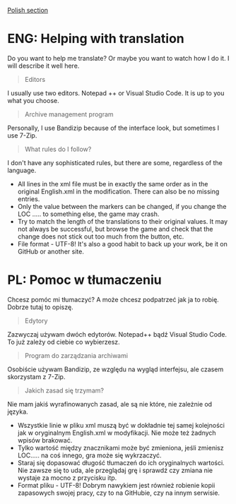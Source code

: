 [Polish section](readme.md#pl-pomoc-w-tłumaczeniu)
# ENG: Helping with translation
Do you want to help me translate? Or maybe you want to watch how I do it. I will describe it well here.
> Editors

I usually use two editors. Notepad ++ or Visual Studio Code. It is up to you what you choose.
> Archive management program

 Personally, I use Bandizip because of the interface look, but sometimes I use 7-Zip.
> What rules do I follow?

I don't have any sophisticated rules, but there are some, regardless of the language.
 - All lines in the xml file must be in exactly the same order as in the original English.xml in the modification. There can also be no missing entries.
 - Only the value between the markers can be changed, if you change the LOC ..... to something else, the game may crash.
 - Try to match the length of the translations to their original values. It may not always be successful, but browse the game and check that the change does not stick out too much from the button, etc.
 - File format - UTF-8!
It's also a good habit to back up your work, be it on GitHub or another site.

# PL: Pomoc w tłumaczeniu
Chcesz pomóc mi tłumaczyć? A może chcesz podpatrzeć jak ja to robię. Dobrze tutaj to opiszę.
> Edytory

 Zazwyczaj używam dwóch edytorów. Notepad++ bądź Visual Studio Code. To już zależy od ciebie co wybierzesz.
> Program do zarządzania archiwami

 Osobiście używam Bandizip, ze względu na wygląd interfejsu, ale czasem skorzystam z 7-Zip.
> Jakich zasad się trzymam?

 Nie mam jakiś wyrafinowanych zasad, ale są nie które, nie zależnie od języka.
 - Wszystkie linie w pliku xml muszą być w dokładnie tej samej kolejności jak w oryginalnym English.xml w modyfikacji. Nie może też żadnych wpisów brakować.
 - Tylko wartość między znacznikami może być zmieniona, jeśli zmienisz LOC..... na coś innego, gra może się wykrzaczyć.
 - Staraj się dopasować długość tłumaczeń do ich oryginalnych wartości. Nie zawsze się to uda, ale przeglądaj grę i sprawdź czy zmiana nie wystaje za mocno z przycisku itp.
 - Format pliku - UTF-8!
 Dobrym nawykiem jest również robienie kopii zapasowych swojej pracy, czy to na GitHubie, czy na innym serwisie.
